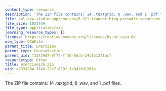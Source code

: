 ```yaml
---
content_type: resource
description: 'The ZIP file contains: 14 .textgrid, 8 .wav, and 1 .pdf files.'
file: /ol-ocw-studio-app/courses/6-911-transcribing-prosodic-structure-of-spoken-utterances-with-tobi-january-iap-2006/a2331284374d22c7829ffa3410d1201b_exercises26.zip
file_size: 1023449
file_type: application/zip
learning_resource_types: []
license: https://creativecommons.org/licenses/by-nc-sa/4.0/
ocw_type: OCWFile
parent_title: Exercises
parent_type: CourseSection
parent_uid: f31439d7-0f7f-ff16-5dcb-24c1a13f1acf
resourcetype: Other
title: exercises26.zip
uid: a2331284-374d-22c7-829f-fa3410d1201b
---
```

The ZIP file contains: 14 .textgrid, 8 .wav, and 1 .pdf files.